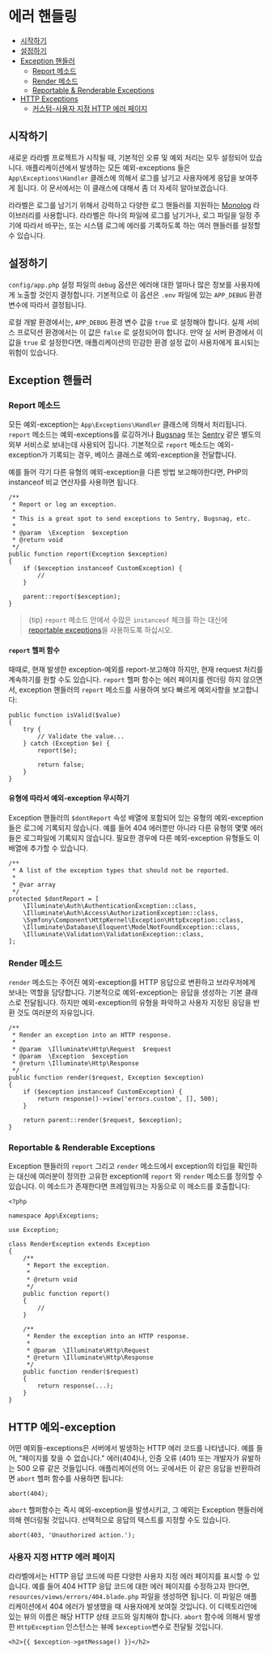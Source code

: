 # 에러 핸들링

- [시작하기](#introduction)
- [설정하기](#configuration)
- [Exception 핸들러](#the-exception-handler)
    - [Report 메소드](#report-method)
    - [Render 메소드](#render-method)
    - [Reportable & Renderable Exceptions](#renderable-exceptions)
- [HTTP Exceptions](#http-exceptions)
    - [커스텀-사용자 지정 HTTP 에러 페이지](#custom-http-error-pages)

<a name="introduction"></a>
## 시작하기

새로운 라라벨 프로젝트가 시작될 때, 기본적인 오류 및 예외 처리는 모두 설정되어 있습니다. 애플리케이션에서 발생하는 모든 예외-exceptions 들은 `App\Exceptions\Handler` 클래스에 의해서 로그를 남기고 사용자에게 응답을 보여주게 됩니다. 이 문서에서는 이 클래스에 대해서 좀 더 자세히 알아보겠습니다.

라라벨은 로그를 남기기 위해서 강력하고 다양한 로그 핸들러를 지원하는 [Monolog](https://github.com/Seldaek/monolog) 라이브러리를 사용합니다. 라라벨은 하나의 파일에 로그를 남기거나, 로그 파일을 일정 주기에 따라서 바꾸는, 또는 시스템 로그에 에러를 기록하도록 하는 여러 핸들러를 설정할 수 있습니다.

<a name="configuration"></a>
## 설정하기

`config/app.php` 설정 파일의 `debug` 옵션은 에러애 대한 얼마나 많은 정보를 사용자에게 노출할 것인지 결정합니다. 기본적으로 이 옵션은 `.env` 파일에 있는 `APP_DEBUG` 환경 변수에 따라서 결정됩니다.

로컬 개발 환경에서는, `APP_DEBUG` 환경 변수 값을 `true` 로 설정해야 합니다. 실제 서비스 프로덕션 환경에서는 이 값은 `false` 로 설정되어야 합니다. 만약 실 서버 환경에서 이 값을 `true` 로 설정한다면, 애플리케이션의 민감한 환경 설정 값이 사용자에게 표시되는 위험이 있습니다.

<a name="the-exception-handler"></a>
## Exception 핸들러

<a name="report-method"></a>
### Report 메소드

모든 예외-exception는 `App\Exceptions\Handler` 클래스에 의해서 처리됩니다. `report` 메소드는 예외-exceptions를 로깅하거나 [Bugsnag](https://bugsnag.com) 또는 [Sentry](https://github.com/getsentry/sentry-laravel) 같은 별도의 외부 서비스로 보내는데 사용되어 집니다. 기본적으로 `report` 메소드는 예외-exception가 기록되는 경우, 베이스 클래스로 예외-exception을 전달합니다.

예를 들어 각기 다른 유형의 예외-exception을 다른 방법 보고해야한다면, PHP의 instanceof 비교 연산자를 사용하면 됩니다.

    /**
     * Report or log an exception.
     *
     * This is a great spot to send exceptions to Sentry, Bugsnag, etc.
     *
     * @param  \Exception  $exception
     * @return void
     */
    public function report(Exception $exception)
    {
        if ($exception instanceof CustomException) {
            //
        }

        parent::report($exception);
    }

> {tip} `report` 메소드 안에서 수많은 `instanceof` 체크를 하는 대신에 [reportable exceptions](/docs/{{version}}/errors#renderable-exceptions)을 사용하도록 하십시오.

#### `report` 헬퍼 함수

때때로, 현재 발생한 exception-예외를 report-보고해야 하지만, 현재 request 처리를 계속하기를 원할 수도 있습니다. `report` 헬퍼 함수는 에러 페이지를 렌더링 하지 않으면서, exception 핸들러의 `report` 메소드를 사용하여 보다 빠르게 예외사항을 보고합니다:

    public function isValid($value)
    {
        try {
            // Validate the value...
        } catch (Exception $e) {
            report($e);

            return false;
        }
    }

#### 유형에 따라서 예외-exception 무시하기

Exception 핸들러의 `$dontReport` 속성 배열에 포함되어 있는 유형의 예외-exception 들은 로그에 기록되지 않습니다. 예를 들어 404 에러뿐만 아니라 다른 유형의 몇몇 에러들은 로그파일에 기록되지 않습니다. 필요한 경우에 다른 예외-exception 유형들도 이 배열에 추가할 수 있습니다.

    /**
     * A list of the exception types that should not be reported.
     *
     * @var array
     */
    protected $dontReport = [
        \Illuminate\Auth\AuthenticationException::class,
        \Illuminate\Auth\Access\AuthorizationException::class,
        \Symfony\Component\HttpKernel\Exception\HttpException::class,
        \Illuminate\Database\Eloquent\ModelNotFoundException::class,
        \Illuminate\Validation\ValidationException::class,
    ];

<a name="render-method"></a>
### Render 메소드

`render` 메소드는 주어진 예외-exception를 HTTP 응답으로 변환하고 브라우저에게 보내는 역할을 담당합니다. 기본적으로 예외-exception는 응답을 생성하는 기본 클래스로 전달됩니다. 하지만 예외-exception의 유형을 파악하고 사용자 지정된 응답을 반환 것도 여러분의 자유입니다.

    /**
     * Render an exception into an HTTP response.
     *
     * @param  \Illuminate\Http\Request  $request
     * @param  \Exception  $exception
     * @return \Illuminate\Http\Response
     */
    public function render($request, Exception $exception)
    {
        if ($exception instanceof CustomException) {
            return response()->view('errors.custom', [], 500);
        }

        return parent::render($request, $exception);
    }

<a name="renderable-exceptions"></a>
### Reportable & Renderable Exceptions

Exception 핸들러의 `report` 그리고 `render` 메소드에서 exception의 타입을 확인하는 대신에 여러분이 정의한 고유한 exception에 `report` 와 `render` 메소드를 정의할 수 있습니다. 이 메소드가 존재한다면 프레임워크는 자동으로 이 메소드를 호출합니다:

    <?php

    namespace App\Exceptions;

    use Exception;

    class RenderException extends Exception
    {
        /**
         * Report the exception.
         *
         * @return void
         */
        public function report()
        {
            //
        }

        /**
         * Render the exception into an HTTP response.
         *
         * @param  \Illuminate\Http\Request
         * @return \Illuminate\Http\Response
         */
        public function render($request)
        {
            return response(...);
        }
    }

<a name="http-exceptions"></a>
## HTTP 예외-exception

어떤 예외들-exceptions은 서버에서 발생하는 HTTP 에러 코드를 나타냅니다. 예를 들어, "페이지를 찾을 수 없습니다." 에러(404)나, 인증 오류 (401) 또는 개발자가 유발하는 500 오류 같은 것들입니다. 애플리케이션의 어느 곳에서든 이 같은 응답을 반환하려면 `abort` 헬퍼 함수를 사용하면 됩니다:

    abort(404);

`abort` 헬퍼함수는 즉시 예외-exception을 발생시키고, 그 예외는 Exception 핸들러에 의해 렌더링될 것입니다. 선택적으로 응답의 텍스트를 지정할 수도 있습니다.

    abort(403, 'Unauthorized action.');

<a name="custom-http-error-pages"></a>
### 사용자 지정 HTTP 에러 페이지

라라벨에서는 HTTP 응답 코드에 따른 다양한 사용자 지정 에러 페이지를 표시할 수 있습니다. 예를 들어 404 HTTP 응답 코드에 대한 에러 페이지를 수정하고자 한다면, `resources/views/errors/404.blade.php` 파일을 생성하면 됩니다. 이 파일은 애플리케이션에서 404 에러가 발생했을 때 사용자에게 보여질 것입니다. 이 디렉토리안에 있는 뷰의 이름은 해당 HTTP 상태 코드와 일치해야 합니다. `abort` 함수에 의해서 발생한 `HttpException` 인스턴스는 뷰에 `$exception`변수로 전달될 것입니다.

    <h2>{{ $exception->getMessage() }}</h2>
